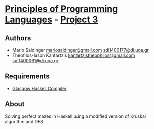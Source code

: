 # [Principles of Programming Languages](http://cgi.di.uoa.gr/~prondo/LANGUAGES/languages.html) - [Project 3](Assignment.pdf)

## Authors

- Mario Saldinger <mariosaldinger@gmail.com> <sdi1400177@di.uoa.gr>
- Theofilos-Iason Kantartzis <kantartzistheophilos@gmail.com> <sdi1400061@di.uoa.gr>

## Requirements

- [Glasgow Haskell Compiler](https://www.haskell.org/ghc/)

## About

Solving perfect mazes in Haskell using a modified version of Kruskal algorithm and DFS.
